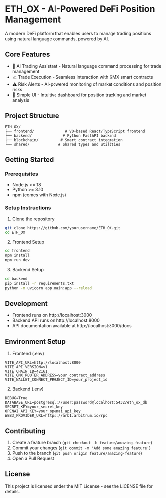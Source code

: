 # ETH_OX - AI-Powered DeFi Position Management

A modern DeFi platform that enables users to manage trading positions using natural language commands, powered by AI.

## Core Features

- 🤖 AI Trading Assistant - Natural language command processing for trade management
- 📈 Trade Execution - Seamless interaction with GMX smart contracts
- ⚠️ Risk Alerts - AI-powered monitoring of market conditions and position risks
- 🎯 Simple UI - Intuitive dashboard for position tracking and market analysis

## Project Structure

```
ETH_OX/
├── frontend/              # V0-based React/TypeScript frontend
├── backend/              # Python FastAPI backend
├── blockchain/          # Smart contract integration
└── shared/             # Shared types and utilities
```

## Getting Started

### Prerequisites

- Node.js >= 18
- Python >= 3.10
- npm (comes with Node.js)

### Setup Instructions

1. Clone the repository
```bash
git clone https://github.com/yourusername/ETH_OX.git
cd ETH_OX
```

2. Frontend Setup
```bash
cd frontend
npm install
npm run dev
```

3. Backend Setup
```bash
cd backend
pip install -r requirements.txt
python -m uvicorn app.main:app --reload
```

## Development

- Frontend runs on http://localhost:3000
- Backend API runs on http://localhost:8000
- API documentation available at http://localhost:8000/docs

## Environment Setup

1. Frontend (.env)
```
VITE_API_URL=http://localhost:8000
VITE_API_VERSION=v1
VITE_CHAIN_ID=42161
VITE_GMX_ROUTER_ADDRESS=your_contract_address
VITE_WALLET_CONNECT_PROJECT_ID=your_project_id
```

2. Backend (.env)
```
DEBUG=True
DATABASE_URL=postgresql://user:password@localhost:5432/eth_ox_db
SECRET_KEY=your_secret_key
OPENAI_API_KEY=your_openai_api_key
WEB3_PROVIDER_URL=https://arb1.arbitrum.io/rpc
```

## Contributing

1. Create a feature branch (`git checkout -b feature/amazing-feature`)
2. Commit your changes (`git commit -m 'Add some amazing feature'`)
3. Push to the branch (`git push origin feature/amazing-feature`)
4. Open a Pull Request

## License

This project is licensed under the MIT License - see the LICENSE file for details.